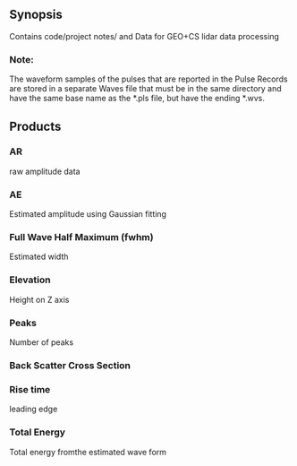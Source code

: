 ## Synopsis

Contains code/project notes/ and Data for GEO+CS lidar data processing

### Note:
The waveform samples of the pulses that are reported in the Pulse Records are 
stored in a separate Waves file that must be in the same directory and have the 
same base name as the *.pls file, but have the ending *.wvs.

## Products
### AR
raw amplitude data
### AE
Estimated amplitude using Gaussian fitting
### Full Wave Half Maximum (fwhm)
Estimated width
### Elevation
Height on Z axis
### Peaks
Number of peaks
### Back Scatter Cross Section
### Rise time
leading edge
### Total Energy
Total energy fromthe estimated wave form
